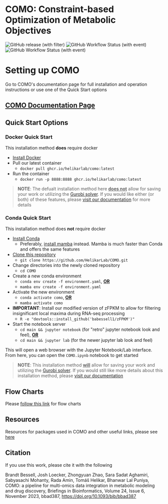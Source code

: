 # COMO: Constraint-based Optimization of Metabolic Objectives

![GitHub release (with filter)](https://img.shields.io/github/v/release/HelikarLab/COMO?filter=v*-master&style=for-the-badge&color=blue)
![GitHub Workflow Status (with event)](https://img.shields.io/github/actions/workflow/status/HelikarLab/COMO/unit_tests.yml?style=for-the-badge&logo=pytest&logoColor=white&label=Tests)
![GitHub Workflow Status (with event)](https://img.shields.io/github/actions/workflow/status/HelikarLab/COMO/container_build.yml?style=for-the-badge&logo=docker&logoColor=white&label=Docker%20Build)

# Setting up COMO

Go to COMO's documentation page for full installation and operation instructions or use one of the Quick Start options

## [COMO Documentation Page](https://helikarlab.github.io/COMO)

## Quick Start Options

### Docker Quick Start

This installation method **does** require docker

- [Install Docker](https://docs.docker.com/get-docker/)
- Pull our latest container
    - `docker pull ghcr.io/helikarlab/como:latest`
- Run the container
    - `docker run -p 8888:8888 ghcr.io/helikarlab/como:latest`

> **NOTE**: The defualt installation method here <ins>**does not**</ins> allow for saving your work or utilizing
> the [Gurobi solver](https://www.gurobi.com/). If you would like either (or both) of these features,
> please [visit our documentation](https://helikarlab.github.io/COMO) for more details

### Conda Quick Start

This installation method does **not** require docker

- [Install Conda](https://conda.io/projects/conda/en/latest/user-guide/install/index.html)
    - Preferably, [install mamba](https://mamba.readthedocs.io/en/latest/mamba-installation.html#mamba-install) instead.
      Mamba is much faster than Conda and offers the same features
- [Clone this repository](https://docs.github.com/en/repositories/creating-and-managing-repositories/cloning-a-repository)
    - `git clone https://github.com/HelikarLab/COMO.git`
- Change directories into the newly cloned repository
    - `cd COMO`
- Create a new conda environment
    - `conda env create -f environment.yaml`, <ins>**OR**</ins>
    - `mamba env create -f environment.yaml`
- Activate the new environment
    - `conda activate como`, <ins>**OR**</ins>
    - `mamba activate como`
- **IMPORTANT**: Install our modified version of zFPKM to allow for filtering insignificant local maxima during RNA-seq
  processing
    - `R -e "devtools::install_github('babessell1/zFPKM')"`
- Start the notebook server
    - `cd main && jupyter notebook` (for "retro" jupyter notebook look and feel), <ins>**OR**</ins>
    - `cd main && jupyter lab` (for the newer jupyter lab look and feel)

This will open a web browser with the Jupyter Notebook/Lab interface. From here, you can open the `COMO.ipynb` notebook
to get started

> **NOTE**: This installation method <ins>**will**</ins> allow for saving your work and utilizing
> the [Gurobi solver](https://www.gurobi.com/). If you would still like more details about this installation method,
> please [visit our documentation](https://helikarlab.github.io/COMO)

## Flow Charts

Please [follow this link](https://helikarlab.github.io/COMO/como_flowcharts.html) for flow charts

## Resources

Resources for packages used in COMO and other useful links, please
see [here](https://helikarlab.github.io/COMO/como_resources.html)

## Citation
If you use this work, please cite it with the following

Brandt Bessell, Josh Loecker, Zhongyuan Zhao, Sara Sadat Aghamiri, Sabyasachi Mohanty, Rada Amin, Tomáš Helikar, Bhanwar Lal Puniya, COMO: a pipeline for multi-omics data integration in metabolic modeling and drug discovery, Briefings in Bioinformatics, Volume 24, Issue 6, November 2023, bbad387, https://doi.org/10.1093/bib/bbad387
